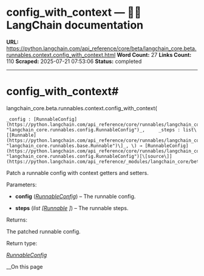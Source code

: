 # config_with_context — 🦜🔗 LangChain  documentation

**URL:** https://python.langchain.com/api_reference/core/beta/langchain_core.beta.runnables.context.config_with_context.html
**Word Count:** 27
**Links Count:** 110
**Scraped:** 2025-07-21 07:53:06
**Status:** completed

---

# config\_with\_context\#

langchain\_core.beta.runnables.context.config\_with\_context\(

    _config : [RunnableConfig](https://python.langchain.com/api_reference/core/runnables/langchain_core.runnables.config.RunnableConfig.html#langchain_core.runnables.config.RunnableConfig "langchain_core.runnables.config.RunnableConfig")_,     _steps : list\[[Runnable](https://python.langchain.com/api_reference/core/runnables/langchain_core.runnables.base.Runnable.html#langchain_core.runnables.base.Runnable "langchain_core.runnables.base.Runnable")\]_, \) → [RunnableConfig](https://python.langchain.com/api_reference/core/runnables/langchain_core.runnables.config.RunnableConfig.html#langchain_core.runnables.config.RunnableConfig "langchain_core.runnables.config.RunnableConfig")[\[source\]](https://python.langchain.com/api_reference/_modules/langchain_core/beta/runnables/context.html#config_with_context)\#     

Patch a runnable config with context getters and setters.

Parameters:     

  * **config** \([_RunnableConfig_](https://python.langchain.com/api_reference/core/runnables/langchain_core.runnables.config.RunnableConfig.html#langchain_core.runnables.config.RunnableConfig "langchain_core.runnables.config.RunnableConfig")\) – The runnable config.

  * **steps** \(_list_ _\[_[_Runnable_](https://python.langchain.com/api_reference/core/runnables/langchain_core.runnables.base.Runnable.html#langchain_core.runnables.base.Runnable "langchain_core.runnables.base.Runnable") _\]_\) – The runnable steps.

Returns:     

The patched runnable config.

Return type:     

[_RunnableConfig_](https://python.langchain.com/api_reference/core/runnables/langchain_core.runnables.config.RunnableConfig.html#langchain_core.runnables.config.RunnableConfig "langchain_core.runnables.config.RunnableConfig")

__On this page